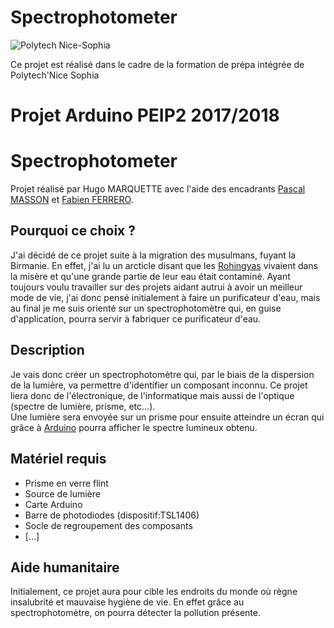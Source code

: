 # Spectrophotometer

<img src=https://camo.githubusercontent.com/2fe98f1f93a495607acfac1a6b62cb1d4affdbca/687474703a2f2f7777772e706f6c79746563686e6963652e66722f6a616869612f6a73702f6a616869612f74656d706c617465732f696e632f696d672f706f6c79746563685f6e6963652d736f706869612e706e67 alt="Polytech Nice-Sophia">

Ce projet est réalisé dans le cadre de la formation de prépa intégrée de Polytech'Nice Sophia
<h1>Projet Arduino PEIP2 2017/2018</h1>
<h1>Spectrophotometer</h1>
<p>Projet réalisé par Hugo MARQUETTE avec l'aide des encadrants <a href="http://users.polytech.unice.fr/~pmasson/Enseignement-arduino.htm"> Pascal MASSON</a> et <a href="http://users.polytech.unice.fr/~ferrero/Stage/Stage.html">Fabien FERRERO</a>.</p> 
<h2>Pourquoi ce choix ?</h2>
<p>J'ai décidé de ce projet suite à la migration des musulmans, fuyant la Birmanie. En effet, j'ai lu un arcticle disant que les <a href="https://fr.wikipedia.org/wiki/Rohingya">Rohingyas</a> vivaient dans la misère et qu'une grande partie de leur eau était contaminé. Ayant toujours voulu travailler sur des projets aidant autrui à avoir un meilleur mode de vie, j'ai donc pensé initialement à faire un purificateur d'eau, mais au final je me suis orienté sur un spectrophotomètre qui, en guise d'application, pourra servir à fabriquer ce purificateur d'eau.</p>
<h2>Description</h2>
<p>Je vais donc créer un spectrophotomètre qui, par le biais de la dispersion de la lumière, va permettre d'identifier un composant inconnu. Ce projet liera donc de l'électronique, de l'informatique mais aussi de l'optique (spectre de lumière, prisme, etc...).<br/>Une lumière sera envoyée sur un prisme pour ensuite atteindre un écran qui grâce à <a href="https://www.arduino.cc/">Arduino</a> pourra afficher le spectre lumineux obtenu.</p>
<h2>Matériel requis</h2>
<ul><li>Prisme en verre flint</li>
  <li>Source de lumière</li>
  <li>Carte Arduino</li>
  <li>Barre de photodiodes (dispositif:TSL1406)</li>
  <li>Socle de regroupement des composants</li>
  <li>[...]</li></ul>
<h2>Aide humanitaire</h2>
<p>Initialement, ce projet aura pour cible les endroits du monde où règne insalubrité et mauvaise hygiène de vie. En effet grâce au spectrophotomètre, on pourra détecter la pollution présente.</p>
